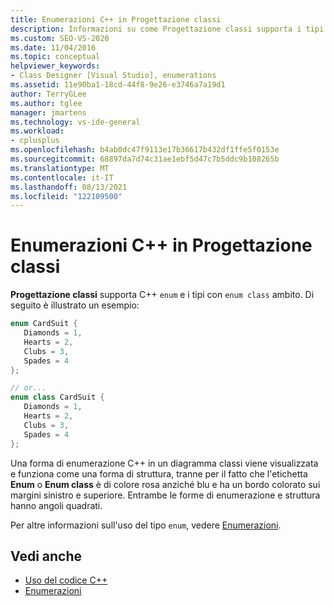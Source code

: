 ```yaml
---
title: Enumerazioni C++ in Progettazione classi
description: Informazioni su come Progettazione classi supporta i tipi di classe enum C++ e con ambito.
ms.custom: SEO-VS-2020
ms.date: 11/04/2016
ms.topic: conceptual
helpviewer_keywords:
- Class Designer [Visual Studio], enumerations
ms.assetid: 11e90ba1-18cd-44f8-9e26-e3746a7a19d1
author: TerryGLee
ms.author: tglee
manager: jmartens
ms.technology: vs-ide-general
ms.workload:
- cplusplus
ms.openlocfilehash: b4ab0dc47f9113e17b36617b432df1ffe5f0153e
ms.sourcegitcommit: 68897da7d74c31ae1ebf5d47c7b5ddc9b108265b
ms.translationtype: MT
ms.contentlocale: it-IT
ms.lasthandoff: 08/13/2021
ms.locfileid: "122109500"
---
```

# <a name="c-enumerations-in-class-designer"></a>Enumerazioni C++ in Progettazione classi

**Progettazione classi** supporta C++ `enum` e i tipi con `enum class` ambito. Di seguito è illustrato un esempio:

```cpp
enum CardSuit {
   Diamonds = 1,
   Hearts = 2,
   Clubs = 3,
   Spades = 4
};

// or...
enum class CardSuit {
   Diamonds = 1,
   Hearts = 2,
   Clubs = 3,
   Spades = 4
};
```

Una forma di enumerazione C++ in un diagramma classi viene visualizzata e funziona come una forma di struttura, tranne per il fatto che l'etichetta **Enum** o **Enum class** è di colore rosa anziché blu e ha un bordo colorato sui margini sinistro e superiore. Entrambe le forme di enumerazione e struttura hanno angoli quadrati.

Per altre informazioni sull'uso del tipo `enum`, vedere [Enumerazioni](/cpp/cpp/enumerations-cpp).

## <a name="see-also"></a>Vedi anche

- [Uso del codice C++](working-with-visual-cpp-code.md)
- [Enumerazioni](/cpp/cpp/enumerations-cpp)
